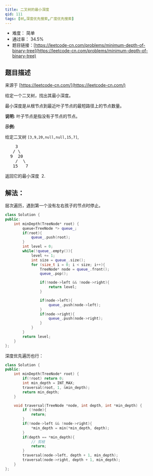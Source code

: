 ```yaml
---
title: 二叉树的最小深度
qid: 111
tags: [树,深度优先搜索,广度优先搜索]
---
```



- 难度： 简单
- 通过率： 34.5%
- 题目链接：[https://leetcode-cn.com/problems/minimum-depth-of-binary-tree](https://leetcode-cn.com/problems/minimum-depth-of-binary-tree)


## 题目描述

来源于 [https://leetcode-cn.com/](https://leetcode-cn.com/)

<p>给定一个二叉树，找出其最小深度。</p>

<p>最小深度是从根节点到最近叶子节点的最短路径上的节点数量。</p>

<p><strong>说明:</strong>&nbsp;叶子节点是指没有子节点的节点。</p>

<p><strong>示例:</strong></p>

<p>给定二叉树&nbsp;<code>[3,9,20,null,null,15,7]</code>,</p>

<pre>    3
   / \
  9  20
    /  \
   15   7</pre>

<p>返回它的最小深度 &nbsp;2.</p>


## 解法：

层次遍历，遇到第一个没有左右孩子的节点时停止。

```c++
class Solution {
public:
    int minDepth(TreeNode* root) {
        queue<TreeNode *> queue_;
        if(root){
            queue_.push(root);
        }
        int level = 0;
        while(!queue_.empty()){
            level += 1;
            int size = queue_.size();
            for (size_t i = 0; i < size; i++){
                TreeNode* node = queue_.front();
                queue_.pop();

                if(!node->left && !node->right){
                    return level;
                }

                if(node->left){
                    queue_.push(node->left);
                }
                if(node->right){
                    queue_.push(node->right);
                }
            }
        }
        return level;
    }
};
```

深度优先遍历也行：

```cpp
class Solution {
public:
    int minDepth(TreeNode* root) {
        if(!root) return 0;
        int min_depth = INT_MAX;
        traversal(root, 1, &min_depth);
        return min_depth;
    }

    void traversal(TreeNode *node, int depth, int *min_depth) {
        if (!node){
            return;
        }
        if(!node->left && !node->right){
            *min_depth = min(*min_depth, depth);
        }
        if(depth == *min_depth){
            // 剪枝
            return;
        }
        traversal(node->left, depth + 1, min_depth);
        traversal(node->right, depth + 1, min_depth);
    }
};
```

